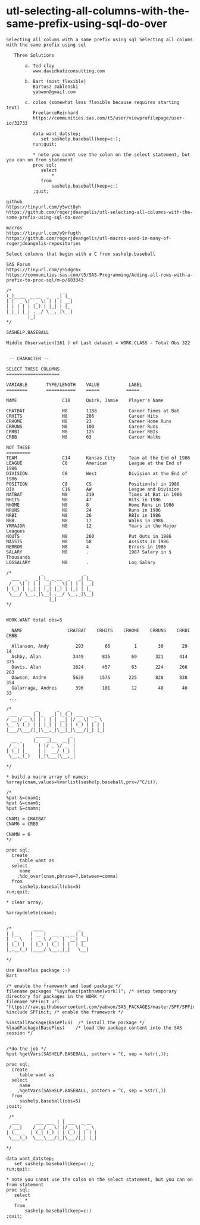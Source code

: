 # utl-selecting-all-columns-with-the-same-prefix-using-sql-do-over
    Selecting all colums with a same prefix using sql Selecting all colums with the same prefix using sql                   
                                                                                                                            
       Three Solutions                                                                                                      
                                                                                                                            
           a. Ted clay                                                                                                      
              www.davidkatzconsulting.com                                                                                   
                                                                                                                            
           b. Bart (most flexible)                                                                                          
              Bartosz Jablonski                                                                                             
              yabwon@gmail.com                                                                                              
                                                                                                                            
           c. colon (somewhat less flexible because requires starting text)                                                 
              FreelanceReinhard                                                                                             
              https://communities.sas.com/t5/user/viewprofilepage/user-id/32733                                             
                                                                                                                            
              data want_datstep;                                                                                            
                 set sashelp.baseball(keep=c:);                                                                             
              run;quit;                                                                                                     
                                                                                                                            
              * note you cannt use the colon on the select statement, but you can on from statement                         
              proc sql;                                                                                                     
                 select                                                                                                     
                     *                                                                                                      
                 from                                                                                                       
                     sashelp.baseball(keep=c:)                                                                              
              ;quit;                                                                                                        
                                                                                                                            
    github                                                                                                                  
    https://tinyurl.com/y5wct8yh                                                                                            
    https://github.com/rogerjdeangelis/utl-selecting-all-columns-with-the-same-prefix-using-sql-do-over                     
                                                                                                                            
    macros                                                                                                                  
    https://tinyurl.com/y9nfugth                                                                                            
    https://github.com/rogerjdeangelis/utl-macros-used-in-many-of-rogerjdeangelis-repositories                              
                                                                                                                            
    Select columns that begin with a C from sashelp.baseball                                                                
                                                                                                                            
    SAS Forum                                                                                                               
    https://tinyurl.com/y55dgr6x                                                                                            
    https://communities.sas.com/t5/SAS-Programming/Adding-all-rows-with-a-prefix-to-proc-sql/m-p/683343                     
                                                                                                                            
    /*                   _                                                                                                  
    (_)_ __  _ __  _   _| |_                                                                                                
    | | `_ \| `_ \| | | | __|                                                                                               
    | | | | | |_) | |_| | |_                                                                                                
    |_|_| |_| .__/ \__,_|\__|                                                                                               
            |_|                                                                                                             
    */                                                                                                                      
                                                                                                                            
    SASHELP.BASEBALL                                                                                                        
                                                                                                                            
    Middle Observation(161 ) of Last dataset = WORK.CLASS - Total Obs 322                                                   
                                                                                                                            
                                                                                                                            
     -- CHARACTER --                                                                                                        
                                                                                                                            
    SELECT THESE COLUMNS                                                                                                    
    ====================                                                                                                    
                                                                                                                            
    VARIABLE       TYPE/LENGTH    VALUE           LABEL                                                                     
    ========       ===========    =====          =====                                                                      
                                                                                                                            
    NAME                 C18      Quirk, Jamie    Player's Name                                                             
                                                                                                                            
    CRATBAT              N8       1188            Career Times at Bat                                                       
    CRHITS               N8       286             Career Hits                                                               
    CRHOME               N8       23              Career Home Runs                                                          
    CRRUNS               N8       100             Career Runs                                                               
    CRRBI                N8       125             Career RBIs                                                               
    CRBB                 N8       63              Career Walks                                                              
                                                                                                                            
    NOT THESE                                                                                                               
    =========                                                                                                               
    TEAM                 C14      Kansas City     Team at the End of 1986                                                   
    LEAGUE               C8       American        League at the End of 1986                                                 
    DIVISION             C8       West            Division at the End of 1986                                               
    POSITION             C8       CS              Position(s) in 1986                                                       
    DIV                  C16      AW              League and Division                                                       
    NATBAT               N8       219             Times at Bat in 1986                                                      
    NHITS                N8       47              Hits in 1986                                                              
    NHOME                N8       8               Home Runs in 1986                                                         
    NRUNS                N8       24              Runs in 1986                                                              
    NRBI                 N8       26              RBIs in 1986                                                              
    NBB                  N8       17              Walks in 1986                                                             
    YRMAJOR              N8       12              Years in the Major Leagues                                                
    NOUTS                N8       260             Put Outs in 1986                                                          
    NASSTS               N8       58              Assists in 1986                                                           
    NERROR               N8       4               Errors in 1986                                                            
    SALARY               N8       .               1987 Salary in $ Thousands                                                
    LOGSALARY            N8       .               Log Salary                                                                
                                                                                                                            
    /*           _               _                                                                                          
      ___  _   _| |_ _ __  _   _| |_                                                                                        
     / _ \| | | | __| `_ \| | | | __|                                                                                       
    | (_) | |_| | |_| |_) | |_| | |_                                                                                        
     \___/ \__,_|\__| .__/ \__,_|\__|                                                                                       
                    |_|                                                                                                     
    */                                                                                                                      
                                                                                                                            
                                                                                                                            
    WORK.WANT total obs=5                                                                                                   
                                                                                                                            
      NAME                 CRATBAT    CRHITS    CRHOME    CRRUNS    CRRBI    CRBB                                           
                                                                                                                            
      Allanson, Andy          293        66         1        30       29       14                                           
      Ashby, Alan            3449       835        69       321      414      375                                           
      Davis, Alan            1624       457        63       224      266      263                                           
      Dawson, Andre          5628      1575       225       828      838      354                                           
      Galarraga, Andres       396       101        12        48       46       33                                           
     ...                                                                                                                    
                                                                                                                            
    /*         _       _   _                                                                                                
     ___  ___ | |_   _| |_(_) ___  _ __                                                                                     
    / __|/ _ \| | | | | __| |/ _ \| `_ \                                                                                    
    \__ \ (_) | | |_| | |_| | (_) | | | |                                                                                   
    |___/\___/|_|\__,_|\__|_|\___/|_| |_|                                                                                   
               _____        _                                                                                               
      __ _    |_   _|__  __| |                                                                                              
     / _` |     | |/ _ \/ _` |                                                                                              
    | (_| |_    | |  __/ (_| |                                                                                              
     \__,_(_)   |_|\___|\__,_|                                                                                              
                                                                                                                            
    */                                                                                                                      
                                                                                                                            
    * build a macro array of names;                                                                                         
    %array(cnam,values=%varlist(sashelp.baseball,prx=/^C/i));                                                               
                                                                                                                            
    /*                                                                                                                      
    %put &=cnam1;                                                                                                           
    %put &=cnam6;                                                                                                           
    %put &=cnamn;                                                                                                           
                                                                                                                            
    CNAM1 = CRATBAT                                                                                                         
    CNAM6 = CRBB                                                                                                            
                                                                                                                            
    CNAMN = 6                                                                                                               
    */                                                                                                                      
                                                                                                                            
    proc sql;                                                                                                               
      create                                                                                                                
         table want as                                                                                                      
      select                                                                                                                
         name                                                                                                               
        ,%do_over(cnam,phrase=?,between=comma)                                                                              
      from                                                                                                                  
         sashelp.baseball(obs=5)                                                                                            
    run;quit;                                                                                                               
                                                                                                                            
    * clear array;                                                                                                          
                                                                                                                            
    %arraydelete(cnam);                                                                                                     
                                                                                                                            
                                                                                                                            
    /*        ____             _                                                                                            
    | |__    | __ )  __ _ _ __| |_                                                                                          
    | `_ \   |  _ \ / _` | `__| __|                                                                                         
    | |_) |  | |_) | (_| | |  | |_                                                                                          
    |_.__(_) |____/ \__,_|_|   \__|                                                                                         
                                                                                                                            
    */                                                                                                                      
                                                                                                                            
    Use BasePlus package :-)                                                                                                
    Bart                                                                                                                    
                                                                                                                            
    /* enable the framework and load package */                                                                             
    filename packages "%sysfunc(pathname(work))"; /* setup temporary directory for packages in the WORK */                  
    filename SPFinit url "https://raw.githubusercontent.com/yabwon/SAS_PACKAGES/master/SPF/SPFinit.sas";                    
    %include SPFinit; /* enable the framework */                                                                            
                                                                                                                            
    %installPackage(BasePlus)  /* install the package */                                                                    
    %loadPackage(BasePlus)    /* load the package content into the SAS session */                                           
                                                                                                                            
                                                                                                                            
    /*do the job */                                                                                                         
    %put %getVars(SASHELP.BASEBALL, pattern = ^C, sep = %str(,));                                                           
                                                                                                                            
    proc sql;                                                                                                               
      create                                                                                                                
         table want as                                                                                                      
      select                                                                                                                
         name                                                                                                               
        ,%getVars(SASHELP.BASEBALL, pattern = ^C, sep = %str(,))                                                            
      from                                                                                                                  
         sashelp.baseball(obs=5)                                                                                            
    ;quit;                                                                                                                  
                                                                                                                            
     /*                  _                                                                                                  
      ___      ___ ___ | | ___  _ __                                                                                        
     / __|    / __/ _ \| |/ _ \| `_ \                                                                                       
    | (__ _  | (_| (_) | | (_) | | | |                                                                                      
     \___(_)  \___\___/|_|\___/|_| |_|                                                                                      
                                                                                                                            
    */                                                                                                                      
                                                                                                                            
    data want_datstep;                                                                                                      
       set sashelp.baseball(keep=c:);                                                                                       
    run;quit;                                                                                                               
                                                                                                                            
    * note you cannt use the colon on the select statement, but you can on from statement                                   
    proc sql;                                                                                                               
       select                                                                                                               
           *                                                                                                                
       from                                                                                                                 
           sashelp.baseball(keep=c:)                                                                                        
    ;quit;                                                                                                                  
                                                                                                                            
                                                                                                                            
